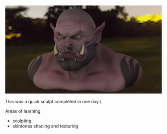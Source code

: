 ![Project Logo](r2.png)

This was a quick sculpt completed in one day.\

Areas of learning: 
  - sculpting
  - skintones shading and texturing
